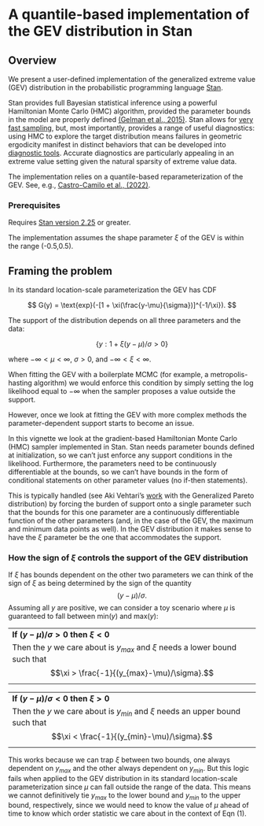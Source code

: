 A quantile-based implementation of the GEV distribution in Stan
================

## Overview

We present a user-defined implementation of the generalized extreme
value (GEV) distribution in the probabilistic programming language
[Stan](https://mc-stan.org/).

Stan provides full Bayesian statistical inference using a powerful
Hamiltonian Monte Carlo (HMC) algorithm, provided the parameter bounds
in the model are properly defined [(Gelman et al.,
2015)](https://journals.sagepub.com/doi/abs/10.3102/1076998615606113).
Stan allows for [very fast sampling](https://arxiv.org/abs/1206.1901),
but, most importantly, provides a range of useful diagnostics: using HMC
to explore the target distribution means failures in geometric
ergodicity manifest in distinct behaviors that can be developed into
[diagnostic tools](https://mc-stan.org/docs/stan-users-guide/). Accurate
diagnostics are particularly appealing in an extreme value setting given
the natural sparsity of extreme value data.

The implementation relies on a quantile-based reparameterization of the
GEV. See, e.g., [Castro-Camilo et al.,
(2022)](https://onlinelibrary.wiley.com/doi/full/10.1002/env.2742).

### Prerequisites

Requires [Stan version
2.25](https://mc-stan.org/rstan/reference/stan_version.html) or greater.

The implementation assumes the shape parameter $\xi$ of the GEV is
within the range (-0.5,0.5).

## Framing the problem

In its standard location-scale parameterization the GEV has CDF

$$
G(y) = \text{exp}(-[1 + \xi(\frac{y-\mu}{\sigma})]^{-1/\xi}).
$$

The support of the distribution depends on all three parameters and the
data:

$$
\tag{1}
\{ y : 1 + \xi(y-\mu)/\sigma > 0 \}
$$

where $-\infty < \mu < \infty$, $\sigma > 0$, and
$-\infty < \xi < \infty$.

When fitting the GEV with a boilerplate MCMC (for example, a
metropolis-hasting algorithm) we would enforce this condition by simply
setting the log likelihood equal to $-\infty$ when the sampler proposes
a value outside the support.

However, once we look at fitting the GEV with more complex methods the
parameter-dependent support starts to become an issue.

In this vignette we look at the gradient-based Hamiltonian Monte Carlo
(HMC) sampler implemented in Stan. Stan needs parameter bounds defined
at initialization, so we can’t just enforce any support conditions in
the likelihood. Furthermore, the parameters need to be continuously
differentiable at the bounds, so we can’t have bounds in the form of
conditional statements on other parameter values (no if-then
statements).

This is typically handled (see Aki Vehtari’s
[work](https://mc-stan.org/users/documentation/case-studies/gpareto_functions.html)
with the Generalized Pareto distribution) by forcing the burden of
support onto a single parameter such that the bounds for this one
parameter are a continuously differentiable function of the other
parameters (and, in the case of the GEV, the maximum and minimum data
points as well). In the GEV distribution it makes sense to have the
$\xi$ parameter be the one that accommodates the support.

### How the sign of $\xi$ controls the support of the GEV distribution

If $\xi$ has bounds dependent on the other two parameters we can think
of the sign of $\xi$ as being determined by the sign of the quantity
$$(y-\mu)/\sigma.$$ Assuming all $y$ are positive, we can consider a toy
scenario where $\mu$ is guaranteed to fall between min($y$) and
max($y$):

|                                                                                                                            |
|----------------------------------------------------------------------------------------------------------------------------|
| **If $(y-\mu)/\sigma > 0$ then $\xi < 0$**                                                                                 |
| Then the $y$ we care about is $y_{max}$ and $\xi$ needs a lower bound such that $$\xi > \frac{-1}{(y_{max}-\mu)/\sigma}.$$ |

|                                                                                                                             |
|-----------------------------------------------------------------------------------------------------------------------------|
| **If $(y-\mu)/\sigma < 0$ then $\xi > 0$**                                                                                  |
| Then the $y$ we care about is $y_{min}$ and $\xi$ needs an upper bound such that $$\xi < \frac{-1}{(y_{min}-\mu)/\sigma}.$$ |

This works because we can trap $\xi$ between two bounds, one always
dependent on $y_{max}$ and the other always dependent on $y_{min}$. But
this logic fails when applied to the GEV distribution in its standard
location-scale parameterization since $\mu$ can fall outside the range
of the data. This means we cannot definitively tie $y_{max}$ to the
lower bound and $y_{min}$ to the upper bound, respectively, since we
would need to know the value of $\mu$ ahead of time to know which order
statistic we care about in the context of Eqn (1).
